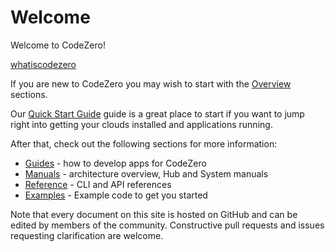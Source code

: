 # Welcome

Welcome to CodeZero!

[whatiscodezero](_fragments/whatiscodezero.md ':include')

If you are new to CodeZero you may wish to start with the [Overview](#/welcome/overview.md) sections.

Our [Quick Start Guide](/welcome/quickstart.md) guide is a great place to start if you want to jump right into getting your clouds installed and applications running.

After that, check out the following sections for more information:

- [Guides](/guides/overview.md) - how to develop apps for CodeZero
- [Manuals](/manuals/overview.md) - architecture overview, Hub and System manuals
- [Reference](/reference/overview.md) - CLI and API references
- [Examples](/examples/overview.md) - Example code to get you started

Note that every document on this site is hosted on GitHub and can be edited by members of the community. Constructive pull requests and issues requesting clarification are welcome.
